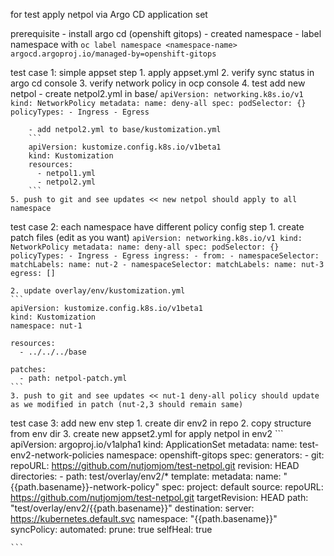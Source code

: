 for test apply netpol via Argo CD application set

prerequisite
    - install argo cd (openshift gitops)
    - created namespace
    - label namespace with `oc label namespace <namespace-name> argocd.argoproj.io/managed-by=openshift-gitops`

test case 1: simple appset
step
    1. apply appset.yml
    2. verify sync status in argo cd console
    3. verify network policy in ocp console
    4. test add new netpol
        - create netpol2.yml in base/
        ```
        apiVersion: networking.k8s.io/v1
        kind: NetworkPolicy
        metadata:
          name: deny-all
        spec:
          podSelector: {}
          policyTypes:
            - Ingress
            - Egress
        ```

        - add netpol2.yml to base/kustomization.yml
        ```
        apiVersion: kustomize.config.k8s.io/v1beta1
        kind: Kustomization
        resources:
          - netpol1.yml
          - netpol2.yml
        ```
    5. push to git and see updates << new netpol should apply to all namespace

test case 2: each namespace have different policy config
step
    1. create patch files (edit as you want)
    ```
    apiVersion: networking.k8s.io/v1
    kind: NetworkPolicy
    metadata:
      name: deny-all
    spec:
      podSelector: {}
      policyTypes:
        - Ingress
        - Egress
      ingress:
        - from:
            - namespaceSelector:
                matchLabels:
                  name: nut-2
            - namespaceSelector:
                matchLabels:
                  name: nut-3
      egress: [] 
    ```

    2. update overlay/env/kustomization.yml
    ```
    apiVersion: kustomize.config.k8s.io/v1beta1
    kind: Kustomization
    namespace: nut-1

    resources:
      - ../../../base

    patches:
      - path: netpol-patch.yml
    ```
    3. push to git and see updates << nut-1 deny-all policy should update as we modified in patch (nut-2,3 should remain same)

test case 3: add new env
step
    1. create dir env2 in repo
    2. copy structure from env dir
    3. create new appset2.yml for apply netpol in env2
    ```
    apiVersion: argoproj.io/v1alpha1
    kind: ApplicationSet
    metadata:
      name: test-env2-network-policies
      namespace: openshift-gitops
    spec:
      generators:
        - git:
            repoURL: https://github.com/nutjomjom/test-netpol.git
            revision: HEAD
            directories:
              - path: test/overlay/env2/*
      template:
        metadata:
          name: "{{path.basename}}-network-policy"
        spec:
          project: default
          source:
            repoURL: https://github.com/nutjomjom/test-netpol.git
            targetRevision: HEAD
            path: "test/overlay/env2/{{path.basename}}"
          destination:
            server: https://kubernetes.default.svc
            namespace: "{{path.basename}}"
          syncPolicy:
            automated:
              prune: true
              selfHeal: true

    ```
